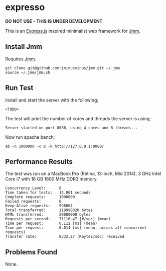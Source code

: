 # expresso

__DO NOT USE - THIS IS UNDER DEVELOPMENT__

This is an [Express.js](http://expressjs.com/) inspired minimalist web framework for [Jmm](https://github.com/jminusminus/jmm).

## Install Jmm

Requires [Jmm](https://github.com/jminusminus/jmm).

	git clone git@github.com:jminusminus/jmm.git ~/.jmm
	source ~/.jmm/jmm.sh

## Run Test

Install and start the server with the following;

	<TODO>

The test will print the number of cores and threads the server is using;

	Server started on port 8080, using 4 cores and 8 threads...

Now run apache bench;

	ab -n 1000000 -c 8 -k http://127.0.0.1:8080/

## Performance Results

The test was run on a MacBook Pro (Retina, 13-inch, Mid 2014), 3 GHz Intel Core i7 with 16 GB 1600 MHz DDR3 memory.

	Concurrency Level:      8
	Time taken for tests:   14.061 seconds
	Complete requests:      1000000
	Failed requests:        0
	Keep-Alive requests:    998004
	Total transferred:      119990020 bytes
	HTML transferred:       20000000 bytes
	Requests per second:    71116.47 [#/sec] (mean)
	Time per request:       0.112 [ms] (mean)
	Time per request:       0.014 [ms] (mean, across all concurrent requests)
	Transfer rate:          8333.27 [Kbytes/sec] received

## Problems Found

None.
